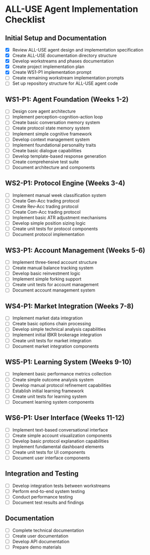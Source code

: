 # ALL-USE Agent Implementation Checklist

## Initial Setup and Documentation
- [x] Review ALL-USE agent design and implementation specification
- [x] Create ALL-USE documentation directory structure
- [x] Develop workstreams and phases documentation
- [x] Create project implementation plan
- [x] Create WS1-P1 implementation prompt
- [ ] Create remaining workstream implementation prompts
- [ ] Set up repository structure for ALL-USE agent code

## WS1-P1: Agent Foundation (Weeks 1-2)
- [ ] Design core agent architecture
- [ ] Implement perception-cognition-action loop
- [ ] Create basic conversation memory system
- [ ] Create protocol state memory system
- [ ] Implement simple cognitive framework
- [ ] Develop context management system
- [ ] Implement foundational personality traits
- [ ] Create basic dialogue capabilities
- [ ] Develop template-based response generation
- [ ] Create comprehensive test suite
- [ ] Document architecture and components

## WS2-P1: Protocol Engine (Weeks 3-4)
- [ ] Implement manual week classification system
- [ ] Create Gen-Acc trading protocol
- [ ] Create Rev-Acc trading protocol
- [ ] Create Com-Acc trading protocol
- [ ] Implement basic ATR adjustment mechanisms
- [ ] Develop simple position sizing logic
- [ ] Create unit tests for protocol components
- [ ] Document protocol implementation

## WS3-P1: Account Management (Weeks 5-6)
- [ ] Implement three-tiered account structure
- [ ] Create manual balance tracking system
- [ ] Develop basic reinvestment logic
- [ ] Implement simple forking support
- [ ] Create unit tests for account management
- [ ] Document account management system

## WS4-P1: Market Integration (Weeks 7-8)
- [ ] Implement market data integration
- [ ] Create basic options chain processing
- [ ] Develop simple technical analysis capabilities
- [ ] Implement initial IBKR brokerage integration
- [ ] Create unit tests for market integration
- [ ] Document market integration components

## WS5-P1: Learning System (Weeks 9-10)
- [ ] Implement basic performance metrics collection
- [ ] Create simple outcome analysis system
- [ ] Develop manual protocol refinement capabilities
- [ ] Establish initial learning framework
- [ ] Create unit tests for learning system
- [ ] Document learning system components

## WS6-P1: User Interface (Weeks 11-12)
- [ ] Implement text-based conversational interface
- [ ] Create simple account visualization components
- [ ] Develop basic protocol explanation capabilities
- [ ] Implement fundamental dashboard elements
- [ ] Create unit tests for UI components
- [ ] Document user interface components

## Integration and Testing
- [ ] Develop integration tests between workstreams
- [ ] Perform end-to-end system testing
- [ ] Conduct performance testing
- [ ] Document test results and findings

## Documentation
- [ ] Complete technical documentation
- [ ] Create user documentation
- [ ] Develop API documentation
- [ ] Prepare demo materials
